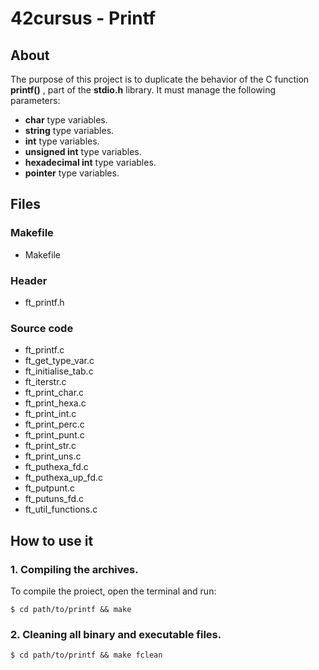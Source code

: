 # 42cursus - Printf

## About
The purpose of this project is to duplicate the behavior of the C function **printf()** , part of the **stdio.h** library.
It must manage the following parameters:
- **char** type variables.
- **string** type variables.
-  **int** type variables.
-  **unsigned int** type variables.
-  **hexadecimal int** type variables.
-  **pointer** type variables.
## Files
### Makefile
- Makefile
### Header
- ft_printf.h
### Source code
- ft_printf.c
- ft_get_type_var.c
- ft_initialise_tab.c
- ft_iterstr.c
- ft_print_char.c
- ft_print_hexa.c
- ft_print_int.c
- ft_print_perc.c
- ft_print_punt.c
- ft_print_str.c
- ft_print_uns.c
- ft_puthexa_fd.c
- ft_puthexa_up_fd.c
- ft_putpunt.c
- ft_putuns_fd.c
- ft_util_functions.c
## How to use it  
### 1. **Compiling the archives**. 
To compile the proiect, open the terminal and run:  
```shell  
$ cd path/to/printf && make
```  
### 2. **Cleaning all binary and executable files**.  
```shell  
$ cd path/to/printf && make fclean
```  

